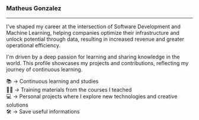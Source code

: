 ### Matheus Gonzalez
---

I've shaped my career at the intersection of Software Development and Machine Learning, helping companies optimize their infrastructure and unlock potential through data, resulting in increased revenue and greater operational efficiency.

I'm driven by a deep passion for learning and sharing knowledge in the world. This profile showcases my projects and contributions, reflecting my journey of continuous learning.


📚 -> Continuous learning and studies <br>
👩‍🏫 -> Training materials from the courses I teached <br>
💻 -> Personal projects where I explore new technologies and creative solutions <br>
🛠️ -> Save useful informations <br>
